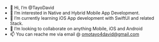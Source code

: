 - 👋 Hi, I’m @TayoDavid
- 👀 I’m interested in Native and Hybrid Mobile App Development.
- 🌱 I’m currently learning iOS App development with SwiftUI and related Stack.
- 💞️ I’m looking to collaborate on anything Mobile, iOS and Android
- 📫 You can reache me via email @ omotayo4david@gmail.com

<!---
TayoDavid/TayoDavid is a ✨ special ✨ repository because its `README.md` (this file) appears on your GitHub profile.
You can click the Preview link to take a look at your changes.
--->
